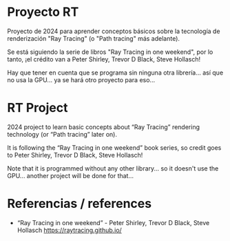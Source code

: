 # Proyecto RT

Proyecto de 2024 para aprender conceptos básicos sobre la tecnología de renderización "Ray Tracing" (o "Path tracing" más adelante).

Se está siguiendo la serie de libros "Ray Tracing in one weekend", por lo tanto, ¡el crédito van a Peter Shirley, Trevor D Black, Steve Hollasch!

Hay que tener en cuenta que se programa sin ninguna otra librería... así que no usa la GPU... ya se hará otro proyecto para eso...

# RT Project

2024 project to learn basic concepts about “Ray Tracing” rendering technology (or “Path tracing” later on).

It is following the “Ray Tracing in one weekend” book series, so credit goes to Peter Shirley, Trevor D Black, Steve Hollasch!

Note that it is programmed without any other library... so it doesn't use the GPU... another project will be done for that...

# Referencias / references

- “Ray Tracing in one weekend” - Peter Shirley, Trevor D Black, Steve Hollasch <https://raytracing.github.io/>
